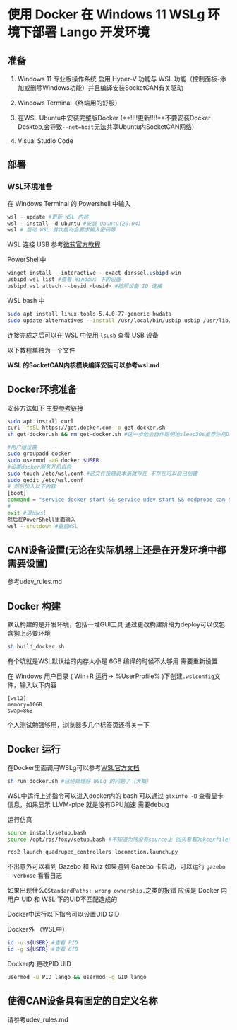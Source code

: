 # 使用 Docker 在 Windows 11 WSLg 环境下部署 Lango 开发环境

## 准备

1. Windows 11 专业版操作系统 启用 Hyper-V 功能与 WSL 功能（控制面板-添加或删除Windows功能）并且编译安装SocketCAN有关驱动
2. Windows Terminal（终端用的舒服）
3. 在WSL Ubuntu中安装完整版Docker
(**!!!!更新!!!!**不要安装Docker Desktop,会导致`--net=host`无法共享Ubuntu内SocketCAN网络)


4. Visual Studio Code

## 部署

### WSL环境准备
在 Windows Terminal 的 Powershell 中输入

```powershell
wsl --update #更新 WSL 内核
wsl --install -d ubuntu #安装 Ubuntu(20.04)
wsl # 启动 WSL 首次启动会要求输入密码等
```

WSL 连接 USB 参考[微软官方教程](https://docs.microsoft.com/en-us/windows/wsl/connect-usb)

PowerShell中
```powershell
winget install --interactive --exact dorssel.usbipd-win
usbipd wsl list #查看 Windows 下的设备
usbipd wsl attach --busid <busid> #按照设备 ID 连接
```
WSL bash 中
```bash
sudo apt install linux-tools-5.4.0-77-generic hwdata
sudo update-alternatives --install /usr/local/bin/usbip usbip /usr/lib/linux-tools/5.4.0-77-generic/usbip 20
```

连接完成之后可以在 WSL 中使用 `lsusb` 查看 USB 设备

以下教程单独为一个文件

**WSL 的SocketCAN内核模块编译安装可以参考wsl.md**


## Docker环境准备

安装方法如下 [主要参考链接](https://dev.to/felipecrs/simply-run-docker-on-wsl2-3o8)
```bash
sudo apt install curl
curl -fsSL https://get.docker.com -o get-docker.sh
sh get-docker.sh && rm get-docker.sh #这一步他会自作聪明地sleep30s推荐你用Docker Desktop.我信你个鬼 你个糟老头子坏得很

#用户组设置
sudo groupadd docker 
sudo usermod -aG docker $USER
#设置docker服务开机自启
sudo touch /etc/wsl.conf #这文件按理说本来就存在 不存在可以自己创建
sudo gedit /etc/wsl.conf
# 然后加入以下内容
[boot]
command = "service docker start && service udev start && modprobe can && modprobe can-raw && modprobe gs_usb"
#
exit #退出wsl
然后在PowerShell里面输入
wsl --shutdown #重启WSL
```

## CAN设备设置(无论在实际机器上还是在开发环境中都需要设置)

参考udev_rules.md

## Docker 构建
默认构建的是开发环境，包括一堆GUI工具 通过更改构建阶段为deploy可以仅包含狗上必要环境

```bash
sh build_docker.sh
```

有个坑就是WSL默认给的内存大小是 6GB 编译的时候不太够用 需要重新设置

在 Windows 用户目录 ( Win+R 运行-> %UserProfile% )下创建`.wslconfig`文件，输入以下内容

```
[wsl2]
memory=10GB
swap=8GB
```
个人测试勉强够用，浏览器多几个标签页还得关一下

## Docker 运行

在Docker里面调用WSLg可以参考[WSL官方文档](https://github.com/microsoft/wslg/blob/main/samples/container/Containers.md)
```bash
sh run_docker.sh #已经处理好 WSLg 的问题了（大概）
```

WSL中运行上述指令可以进入docker内的 bash 可以通过 `glxinfo -B` 查看显卡信息，如果显示 LLVM-pipe 就是没有GPU加速 需要debug

运行仿真
```bash
source install/setup.bash
source /opt/ros/foxy/setup.bash #不知道为啥没有source上 回头看看Dokcerfile哪里写的不对

ros2 launch quadruped_controllers locomotion.launch.py
```
不出意外可以看到 Gazebo 和 Rviz
如果遇到 Gazebo 卡启动，可以运行 `gazebo --verbose` 看看日志

如果出现什么`QStandardPaths: wrong ownership.`之类的报错 应该是 Docker 内用户 UID 和 WSL 下的UID不匹配造成的

Docker中运行以下指令可以设置UID GID

Docker外 （WSL中）
```bash
id -u ${USER} #查看 PID
id -g ${USER} #查看 GID
```

Docker内 更改PID UID
```bash
usermod -u PID lango && usermod -g GID lango
```

## 使得CAN设备具有固定的自定义名称

请参考udev_rules.md